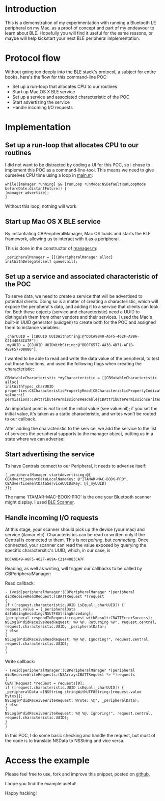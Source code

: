 # Introduction

This is a demonstration of my experimentation with running a Bluetooth LE peripheral on my Mac, as a proof of concept and part of my endeavour to learn about BLE.
Hopefully you will find it useful for the same reasons, or maybe will help kickstart your next BLE peripheral implementation.

# Protocol flow

Without going too deeply into the BLE stack's protocol, a subject for entire books, here's the flow for this command-line POC:

- Set up a run-loop that allocates CPU to our routines
- Start up Mac OS X BLE service
- Set up a service and associated characteristic of the POC
- Start advertizing the service
- Handle incoming I/O requests

# Implementation

## Set up a run-loop that allocates CPU to our routines

I did not want to be distracted by coding a UI for this POC, so I chose to implement this POC as a command-line-tool.
This means we need to give ourselves CPU time using a loop in [main.m](https://github.com/ihassin/mac-ble-peripheral-objc-cli/blob/master/mac-ble-peripheral-objc-cli/main.m):

```
while([manager running] && [runLoop runMode:NSDefaultRunLoopMode beforeDate:distantFuture]) {
[manager advertize];
}
```

Without this loop, nothing will work.

## Start up Mac OS X BLE service

By instantiating CBPeripheralManager, Mac OS loads and starts the BLE framework, allowing us to interact with it as a peripheral.

This is done in the constructor of [manager.m](https://github.com/ihassin/mac-ble-peripheral-objc-cli/blob/master/mac-ble-peripheral-objc-cli/manager.m):
```
_peripheralManager = [[CBPeripheralManager alloc] initWithDelegate:self queue:nil];
```

## Set up a service and associated characteristic of the POC

To serve data, we need to create a service that will be advertised to potential clients.
Doing so is a matter of creating a characteristic, which will expose the peripheral's data, and adding it to a service that clients can look for.
Both these objects (service and characteristic) need a UUID to distinguish them from other vendors and their services.
I used the Mac's built-in UUID generator (uuidgen) to create both for the POC and assigned them to instance variables:

```
_charUUID = [CBUUID UUIDWithString:@"DDCA9B49-A6F5-462F-A89A-C2144083CA7F"];
_myUUID = [CBUUID UUIDWithString:@"BD0F6577-4A38-4D71-AF1B-4E8F57708080"];
```

I wanted to be able to read and write the data value of the peripheral, to test out those functions, and used the following flags when creating the characteristic:
```text
CBMutableCharacteristic *myCharacteristic = [[CBMutableCharacteristic alloc]
initWithType:_charUUID properties:CBCharacteristicPropertyRead|CBCharacteristicPropertyIndicate|CBCharacteristicPropertyWriteWithoutResponse value:nil permissions:CBAttributePermissionsReadable|CBAttributePermissionsWriteable];
```

An important point is _not_ to set the initial value (see value:nil); if you set the initial value, it's taken as a static characteristic, and writes won't be routed to our callback.

After adding the characteristic to the service, we add the service to the list of services the peripheral supports to the manager object, putting us in a state where we can adverise:

## Start advertising the service

To have Centrals connect to our Peripheral, it needs to adverise itself:

```
[_peripheralManager startAdvertising:@{
CBAdvertisementDataLocalNameKey: @"ITAMAR-MAC-BOOK-PRO",
CBAdvertisementDataServiceUUIDsKey: @[_myUUID]
}];
```

The name 'ITAMAR-MAC-BOOK-PRO' is the one your Bluetooth scanner might display. I used [BLE Scanner](https://itunes.apple.com/us/app/ble-scanner-4-0/id1221763603?mt=8).

## Handle incoming I/O requests

At this stage, your scanner should pick up the device (your mac) and service (itamar etc).
Characteristics can be read or written only if the Central is connected to them. This is not _pairing_, but _connecting_.
Once connected, your scanner can read the value exposed by querying the specific charactersitic's UUID, which, in our case, is
```
DDCA9B49-A6F5-462F-A89A-C2144083CA7F
```

Reading, as well as writing, will trigger our callbacks to be called by CBPeripheralManager:

Read callback:

```text
- (void)peripheralManager:(CBPeripheralManager *)peripheral didReceiveReadRequest:(CBATTRequest *)request
{
if ([request.characteristic.UUID isEqual:_charUUID]) {
request.value = [_peripheralData dataUsingEncoding:NSUTF8StringEncoding];
[peripheral respondToRequest:request withResult:CBATTErrorSuccess];
NSLog(@"didReceiveReadRequest: %@ %@. Returning %@", request.central, request.characteristic.UUID, _peripheralData);
} else
{
NSLog(@"didReceiveReadRequest: %@ %@. Ignoring!", request.central, request.characteristic.UUID);
}
}
```

Write callback:
```
- (void)peripheralManager:(CBPeripheralManager *)peripheral didReceiveWriteRequests:(NSArray<CBATTRequest *> *)requests
{
CBATTRequest *request = requests[0];
if ([request.characteristic.UUID isEqual:_charUUID]) {
_peripheralData =[NSString stringWithUTF8String:[request.value bytes]];
NSLog(@"didReceiveWriteRequest: Wrote: %@", _peripheralData);
} else
{
NSLog(@"didReceiveWriteRequest: %@ %@. Ignoring!", request.central, request.characteristic.UUID);
}
}
```

In this POC, I do some basic checking and handle the request, but most of the code is to translate NSData to NSString and vice versa.

# Access the example

Please feel free to use, fork and improve this snippet, posted on [github](https://github.com/ihassin/mac-ble-peripheral-objc-cli).

I hope you find the example useful!

Happy hacking!

